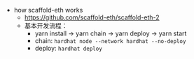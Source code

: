 - how scaffold-eth works
	- https://github.com/scaffold-eth/scaffold-eth-2
	- 基本开发流程：
		- yarn install -> yarn chain -> yarn deploy -> yarn start
		- chain: `hardhat node --network hardhat --no-deploy`
		- deploy: `hardhat deploy`